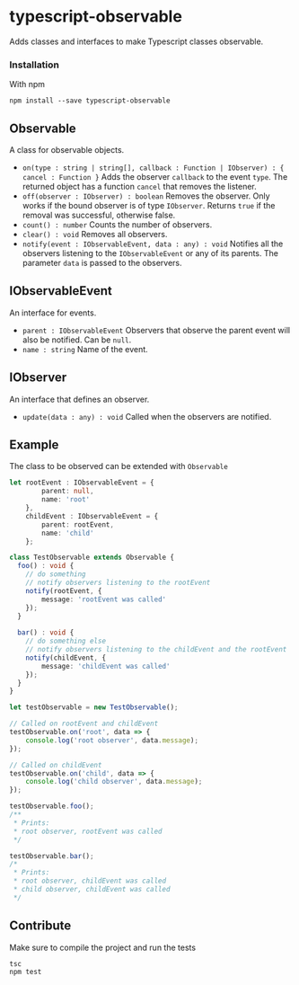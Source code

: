 # typescript-observable
Adds classes and interfaces to make Typescript classes observable.

### Installation

With npm
```
npm install --save typescript-observable
```

## Observable
A class for observable objects.

* `on(type : string | string[], callback : Function | IObserver) : { cancel : Function }`
Adds the observer `callback` to the event `type`. The returned object has a function `cancel` that removes the listener.
* `off(observer : IObserver) : boolean`
Removes the observer. Only works if the bound observer is of type `IObserver`. Returns `true` if the removal was successful, otherwise false.
* `count() : number`
Counts the number of observers.
* `clear() : void`
Removes all observers.
* `notify(event : IObservableEvent, data : any) : void`
Notifies all the observers listening to the `IObservableEvent` or any of its parents. The parameter `data` is passed to the observers.

## IObservableEvent
An interface for events.

* `parent : IObservableEvent`
Observers that observe the parent event will also be notified. Can be `null`.
* `name : string`
Name of the event.

## IObserver
An interface that defines an observer.

* `update(data : any) : void`
Called when the observers are notified.


## Example
The class to be observed can be extended with `Observable`

```typescript
let rootEvent : IObservableEvent = {
        parent: null,
        name: 'root'
    },
    childEvent : IObservableEvent = {
        parent: rootEvent,
        name: 'child'
    };

class TestObservable extends Observable {
  foo() : void {
    // do something
    // notify observers listening to the rootEvent
    notify(rootEvent, {
        message: 'rootEvent was called'
    });
  }
  
  bar() : void {
    // do something else
    // notify observers listening to the childEvent and the rootEvent
    notify(childEvent, {
        message: 'childEvent was called'
    });
  }
}

let testObservable = new TestObservable();

// Called on rootEvent and childEvent
testObservable.on('root', data => {
    console.log('root observer', data.message);
});

// Called on childEvent
testObservable.on('child', data => {
    console.log('child observer', data.message);
});

testObservable.foo();
/**
 * Prints:
 * root observer, rootEvent was called
 */

testObservable.bar();
/*
 * Prints:
 * root observer, childEvent was called
 * child observer, childEvent was called
 */
```

## Contribute
Make sure to compile the project and run the tests
```
tsc
npm test
```